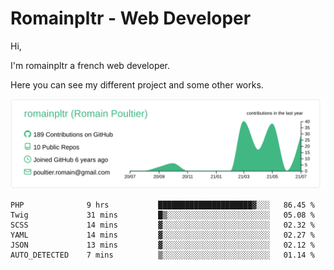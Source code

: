 # Romainpltr - Web Developer

Hi,

I'm romainpltr a french web developer.

Here you can see my different project and some other works.



[![](https://raw.githubusercontent.com/romainpltr/romainpltr/master/profile-summary-card-output/vue/0-profile-details.svg)](https://github.com/vn7n24fzkq/github-profile-summary-cards)

<!--START_SECTION:waka-->

```text
PHP              9 hrs           █████████████████████▓░░░   86.45 %
Twig             31 mins         █▒░░░░░░░░░░░░░░░░░░░░░░░   05.08 %
SCSS             14 mins         ▓░░░░░░░░░░░░░░░░░░░░░░░░   02.32 %
YAML             14 mins         ▓░░░░░░░░░░░░░░░░░░░░░░░░   02.27 %
JSON             13 mins         ▓░░░░░░░░░░░░░░░░░░░░░░░░   02.12 %
AUTO_DETECTED    7 mins          ▒░░░░░░░░░░░░░░░░░░░░░░░░   01.14 %
```

<!--END_SECTION:waka-->
